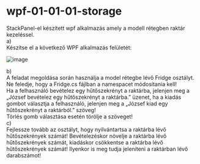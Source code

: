 # wpf-01-01-01-storage
StackPanel-el készített wpf alkalmazás amely a modell rétegben raktár kezeléssel.  
a)  
Készítse el a következő WPF alkalmazás felületét:  

![image](https://user-images.githubusercontent.com/6060514/112133483-0b0e2e00-8bcc-11eb-9bad-0df9061d7709.png)  

b)  
A feladat megoldása során használja a model rétegbe lévő Fridge osztályt. Ne feledje, hogy a Fridge.cs fájlban a namespacet módosítania kell!  
Ha a felhasználó bevételez egy hűtőszekrényt a raktárba, jelenjen meg a „József bevételez egy hűtőszekrényt a raktárba.” üzenet, ha a kiadás gombot választja a felhasználó, jelenjen meg a „József kiad egy hűtőszekrényt a raktárból.” szöveg!  
Törlés gomb választása esetén törölje a szöveget!  
c)  
Fejlessze tovább az osztályt, hogy nyilvántartsa a raktárba lévő hűtőszekrények számát! Bevételezéskor növelje a raktárba lévő hűtőszekrények számát, kiadáskor csökkentse a raktárba lévő hűtőszekrények számát! Ilyenkor is meg tudja jeleníteni a raktárban lévő darabszámot!  



